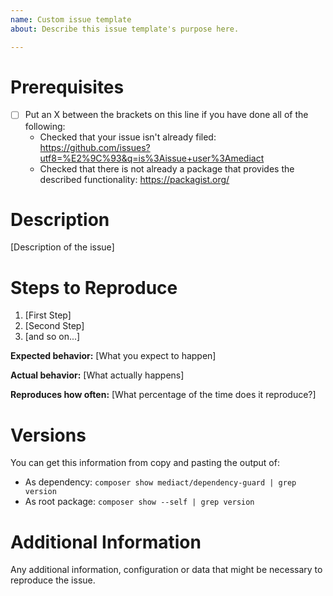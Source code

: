 ```yaml
---
name: Custom issue template
about: Describe this issue template's purpose here.

---
```


<!--

Have you read our [Code of Conduct](CODE_OF_CONDUCT.md)?
By filing an Issue, you are expected to comply with it, including treating
everyone with respect.

-->

# Prerequisites

* [ ] Put an X between the brackets on this line if you have done all of the following:
  * Checked that your issue isn't already filed:
    https://github.com/issues?utf8=%E2%9C%93&q=is%3Aissue+user%3Amediact
  * Checked that there is not already a package that provides the described
    functionality: https://packagist.org/

# Description

[Description of the issue]

# Steps to Reproduce

1. [First Step]
2. [Second Step]
3. [and so on...]

**Expected behavior:** [What you expect to happen]

**Actual behavior:** [What actually happens]

**Reproduces how often:** [What percentage of the time does it reproduce?]

# Versions

You can get this information from copy and pasting the output of:

* As dependency: `composer show mediact/dependency-guard | grep version`
* As root package: `composer show --self | grep version`


# Additional Information

Any additional information, configuration or data that might be necessary to
reproduce the issue.
